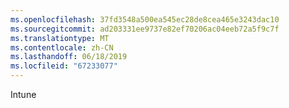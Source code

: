 ```yaml
---
ms.openlocfilehash: 37fd3548a500ea545ec28de8cea465e3243dac10
ms.sourcegitcommit: ad203331ee9737e82ef70206ac04eeb72a5f9c7f
ms.translationtype: MT
ms.contentlocale: zh-CN
ms.lasthandoff: 06/18/2019
ms.locfileid: "67233077"
---
```

Intune